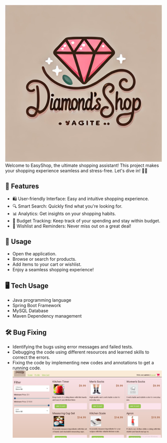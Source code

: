 
![img_2.png](img_2.png)
Welcome to EasyShop, the ultimate shopping assistant! This project makes your shopping experience seamless and stress-free. Let's dive in! 🛒✨

## **🎯 Features**
* 🛍️ User-friendly Interface: Easy and intuitive shopping experience.
* 🔍 Smart Search: Quickly find what you're looking for.
* 📊 Analytics: Get insights on your shopping habits.
* 💸 Budget Tracking: Keep track of your spending and stay within budget.
* 📅 Wishlist and Reminders: Never miss out on a great deal!


## **🚀 Usage**

* Open the application.
* Browse or search for products.
* Add items to your cart or wishlist.
* Enjoy a seamless shopping experience!

## **🖥️ Tech Usage**

* Java programming language
* Spring Boot Framework
* MySQL Database
* Maven Dependency management

## **🛠️ Bug Fixing**

* Identifying the bugs using error messages and failed tests.
* Debugging the code using different resources and learned skills to correct the errors.
* Fixing the code by implementing new codes and annotations to get a running code.
![img_1.png](img_1.png)